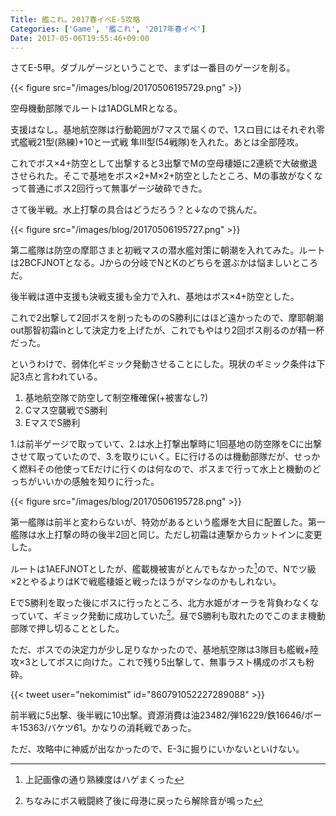 ```yaml
---
Title: 艦これ。2017春イベE-5攻略
Categories: ['Game', '艦これ', '2017年春イベ']
Date: 2017-05-06T19:55:46+09:00
---
```


さてE-5甲。ダブルゲージということで、まずは一番目のゲージを削る。

{{< figure src="/images/blog/20170506195729.png" >}}

<!-- more -->

空母機動部隊でルートは1ADGLMRとなる。

支援はなし。基地航空隊は行動範囲が7マスで届くので、1スロ目にはそれぞれ零式艦戦21型(熟練)+10と一式戦 隼III型(54戦隊)を入れた。あとは全部陸攻。

これでボス×4+防空として出撃すると3出撃でMの空母棲姫に2連続で大破撤退させられた。そこで基地をボス×2+M×2+防空としたところ、Mの事故がなくなって普通にボス2回行って無事ゲージ破砕できた。

さて後半戦。水上打撃の具合はどうだろう？と↓なので挑んだ。

{{< figure src="/images/blog/20170506195727.png" >}}

第二艦隊は防空の摩耶さまと初戦マスの潜水艦対策に朝潮を入れてみた。ルートは2BCFJNOTとなる。Jからの分岐でNとKのどちらを選ぶかは悩ましいところだ。

後半戦は道中支援も決戦支援も全力で入れ、基地はボス×4+防空とした。

これで2出撃して2回ボスを削ったもののS勝利にはほど遠かったので、摩耶朝潮out那智初霜inとして決定力を上げたが、これでもやはり2回ボス削るのが精一杯だった。

というわけで、弱体化ギミック発動させることにした。現状のギミック条件は下記3点と言われている。

1. 基地航空隊で防空して制空権確保(+被害なし?)
2. Cマス空襲戦でS勝利
3. EマスでS勝利

1.は前半ゲージで取っていて、2.は水上打撃出撃時に1回基地の防空隊をCに出撃させて取っていたので、3.を取りにいく。Eに行けるのは機動部隊だが、せっかく燃料その他使ってEだけに行くのは何なので、ボスまで行って水上と機動のどっちがいいかの感触を知りに行った。

{{< figure src="/images/blog/20170506195728.png" >}}

第一艦隊は前半と変わらないが、特効があるという艦爆を大目に配置した。第一艦隊は水上打撃の時の後半2回と同じ。ただし初霜は連撃からカットインに変更した。

[^1]:上記画像の通り熟練度はハゲまくった

ルートは1AEFJNOTとしたが、艦載機被害がとんでもなかった[^1]ので、Nでツ級×2とやるよりはKで戦艦棲姫と戦ったほうがマシなのかもしれない。

[^2]:ちなみにボス戦闘終了後に母港に戻ったら解除音が鳴った

EでS勝利を取った後にボスに行ったところ、北方水姫がオーラを背負わなくなっていて、ギミック発動に成功していた[^2]。昼でS勝利も取れたのでこのまま機動部隊で押し切ることとした。

ただ、ボスでの決定力が少し足りなかったので、基地航空隊は3隊目も艦戦+陸攻×3としてボスに向けた。これで残り5出撃して、無事ラスト構成のボスも粉砕。

{{< tweet user="nekomimist" id="860791052227289088" >}}

前半戦に5出撃、後半戦に10出撃。資源消費は油23482/弾16229/鉄16646/ボーキ15363/バケツ61。かなりの消耗戦であった。

ただ、攻略中に神威が出なかったので、E-3に掘りにいかないといけない。
